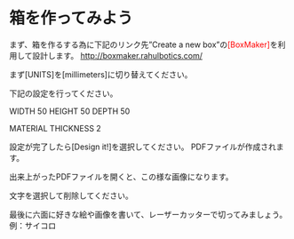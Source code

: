 # 箱を作ってみよう

まず、箱を作るする為に下記のリンク先”Create a new box”の<font color="ff0000">[BoxMaker]</font>を利用して設計します。
http://boxmaker.rahulbotics.com/

まず[UNITS]を[millimeters]に切り替えてください。



下記の設定を行ってください。

WIDTH       50
HEIGHT      50
DEPTH       50

MATERIAL THICKNESS       2

設定が完了したら[Design it!]を選択してください。
PDFファイルが作成されます。


出来上がったPDFファイルを開くと、この様な画像になります。


文字を選択して削除してください。


最後に六面に好きな絵や画像を書いて、レーザーカッターで切ってみましょう。
例：サイコロ


